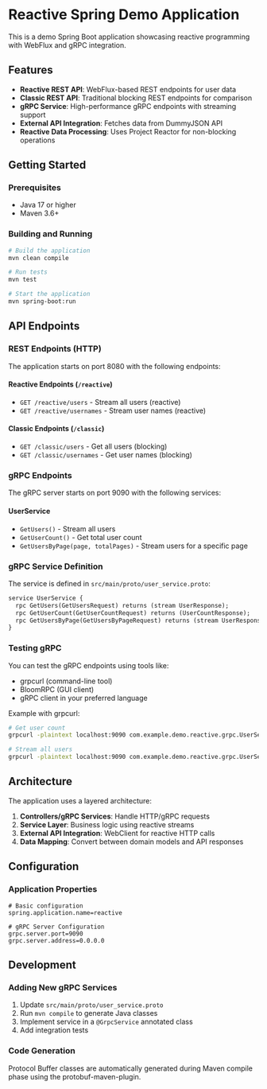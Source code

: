 # Reactive Spring Demo Application

This is a demo Spring Boot application showcasing reactive programming with WebFlux and gRPC integration.

## Features

- **Reactive REST API**: WebFlux-based REST endpoints for user data
- **Classic REST API**: Traditional blocking REST endpoints for comparison
- **gRPC Service**: High-performance gRPC endpoints with streaming support
- **External API Integration**: Fetches data from DummyJSON API
- **Reactive Data Processing**: Uses Project Reactor for non-blocking operations

## Getting Started

### Prerequisites
- Java 17 or higher
- Maven 3.6+

### Building and Running

```bash
# Build the application
mvn clean compile

# Run tests
mvn test

# Start the application
mvn spring-boot:run
```

## API Endpoints

### REST Endpoints (HTTP)

The application starts on port 8080 with the following endpoints:

#### Reactive Endpoints (`/reactive`)
- `GET /reactive/users` - Stream all users (reactive)
- `GET /reactive/usernames` - Stream user names (reactive)

#### Classic Endpoints (`/classic`)
- `GET /classic/users` - Get all users (blocking)
- `GET /classic/usernames` - Get user names (blocking)

### gRPC Endpoints

The gRPC server starts on port 9090 with the following services:

#### UserService
- `GetUsers()` - Stream all users
- `GetUserCount()` - Get total user count  
- `GetUsersByPage(page, totalPages)` - Stream users for a specific page

### gRPC Service Definition

The service is defined in `src/main/proto/user_service.proto`:

```protobuf
service UserService {
  rpc GetUsers(GetUsersRequest) returns (stream UserResponse);
  rpc GetUserCount(GetUserCountRequest) returns (UserCountResponse);
  rpc GetUsersByPage(GetUsersByPageRequest) returns (stream UserResponse);
}
```

### Testing gRPC

You can test the gRPC endpoints using tools like:
- grpcurl (command-line tool)
- BloomRPC (GUI client)
- gRPC client in your preferred language

Example with grpcurl:
```bash
# Get user count
grpcurl -plaintext localhost:9090 com.example.demo.reactive.grpc.UserService/GetUserCount

# Stream all users
grpcurl -plaintext localhost:9090 com.example.demo.reactive.grpc.UserService/GetUsers
```

## Architecture

The application uses a layered architecture:

1. **Controllers/gRPC Services**: Handle HTTP/gRPC requests
2. **Service Layer**: Business logic using reactive streams
3. **External API Integration**: WebClient for reactive HTTP calls
4. **Data Mapping**: Convert between domain models and API responses

## Configuration

### Application Properties

```properties
# Basic configuration
spring.application.name=reactive

# gRPC Server Configuration  
grpc.server.port=9090
grpc.server.address=0.0.0.0
```

## Development

### Adding New gRPC Services

1. Update `src/main/proto/user_service.proto`
2. Run `mvn compile` to generate Java classes
3. Implement service in a `@GrpcService` annotated class
4. Add integration tests

### Code Generation

Protocol Buffer classes are automatically generated during Maven compile phase using the protobuf-maven-plugin.